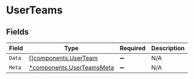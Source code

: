 # UserTeams


## Fields

| Field                                                                 | Type                                                                  | Required                                                              | Description                                                           |
| --------------------------------------------------------------------- | --------------------------------------------------------------------- | --------------------------------------------------------------------- | --------------------------------------------------------------------- |
| `Data`                                                                | [][components.UserTeam](../../models/components/userteam.md)          | :heavy_minus_sign:                                                    | N/A                                                                   |
| `Meta`                                                                | [*components.UserTeamsMeta](../../models/components/userteamsmeta.md) | :heavy_minus_sign:                                                    | N/A                                                                   |